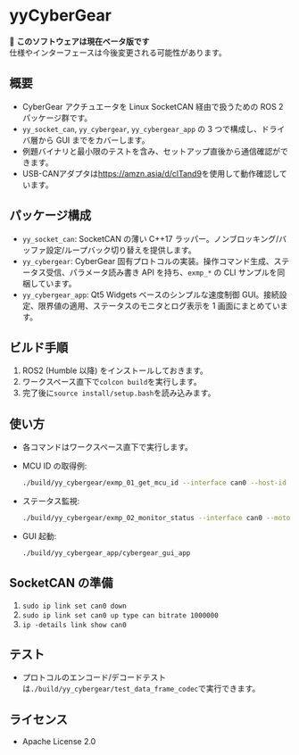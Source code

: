 # yyCyberGear

🚧 **このソフトウェアは現在ベータ版です**  
仕様やインターフェースは今後変更される可能性があります。

## 概要

- CyberGear アクチュエータを Linux SocketCAN 経由で扱うための ROS 2 パッケージ群です。
- `yy_socket_can`, `yy_cybergear`, `yy_cybergear_app` の 3 つで構成し、ドライバ層から GUI までをカバーします。
- 例題バイナリと最小限のテストを含み、セットアップ直後から通信確認ができます。
- USB-CANアダプタは<https://amzn.asia/d/clTand9>を使用して動作確認しています。

## パッケージ構成

- `yy_socket_can`: SocketCAN の薄い C++17 ラッパー。ノンブロッキング/バッファ設定/ループバック切り替えを提供します。
- `yy_cybergear`: CyberGear 固有プロトコルの実装。操作コマンド生成、ステータス受信、パラメータ読み書き API を持ち、`exmp_*` の CLI サンプルを同梱しています。
- `yy_cybergear_app`: Qt5 Widgets ベースのシンプルな速度制御 GUI。接続設定、限界値の適用、ステータスのモニタとログ表示を 1 画面にまとめています。

## ビルド手順

1. ROS2 (Humble 以降) をインストールしておきます。
2. ワークスペース直下で`colcon build`を実行します。
3. 完了後に`source install/setup.bash`を読み込みます。

## 使い方

- 各コマンドはワークスペース直下で実行します。
- MCU ID の取得例:

  ```bash
  ./build/yy_cybergear/exmp_01_get_mcu_id --interface can0 --host-id 0x01 --motor-id 0x01
  ```

- ステータス監視:

  ```bash
  ./build/yy_cybergear/exmp_02_monitor_status --interface can0 --motor-id 1
  ```

- GUI 起動:

  ```bash
  ./build/yy_cybergear_app/cybergear_gui_app
  ```

## SocketCAN の準備

1. `sudo ip link set can0 down`
2. `sudo ip link set can0 up type can bitrate 1000000`
3. `ip -details link show can0`

## テスト

- プロトコルのエンコード/デコードテストは`./build/yy_cybergear/test_data_frame_codec`で実行できます。

## ライセンス

- Apache License 2.0
